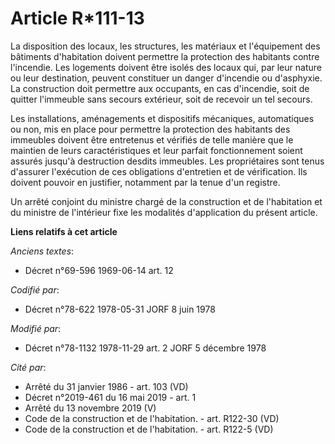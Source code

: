 # Article R*111-13

La disposition des locaux, les structures, les matériaux et l'équipement des bâtiments d'habitation doivent permettre la
protection des habitants contre l'incendie. Les logements doivent être isolés des locaux qui, par leur nature ou leur
destination, peuvent constituer un danger d'incendie ou d'asphyxie. La construction doit permettre aux occupants, en cas
d'incendie, soit de quitter l'immeuble sans secours extérieur, soit de recevoir un tel secours.

Les installations, aménagements et dispositifs mécaniques, automatiques ou non, mis en place pour permettre la protection des
habitants des immeubles doivent être entretenus et vérifiés de telle manière que le maintien de leurs caractéristiques et
leur parfait fonctionnement soient assurés jusqu'à destruction desdits immeubles. Les propriétaires sont tenus d'assurer
l'exécution de ces obligations d'entretien et de vérification. Ils doivent pouvoir en justifier, notamment par la tenue d'un
registre.

Un arrêté conjoint du ministre chargé de la construction et de l'habitation et du ministre de l'intérieur fixe les modalités
d'application du présent article.

**Liens relatifs à cet article**

_Anciens textes_:

  - Décret n°69-596 1969-06-14 art. 12

_Codifié par_:

  - Décret n°78-622 1978-05-31 JORF 8 juin 1978

_Modifié par_:

  - Décret n°78-1132 1978-11-29 art. 2 JORF 5 décembre 1978

_Cité par_:

  - Arrêté du 31 janvier 1986 - art. 103 (VD)
  - Décret n°2019-461 du 16 mai 2019 - art. 1
  - Arrêté du 13 novembre 2019 (V)
  - Code de la construction et de l'habitation. - art. R122-30 (VD)
  - Code de la construction et de l'habitation. - art. R122-5 (VD)
